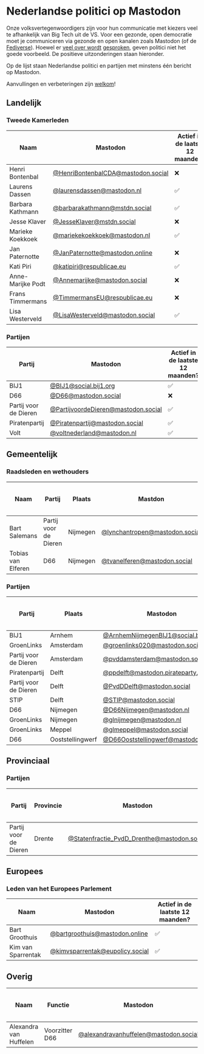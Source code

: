 # Nederlandse politici op Mastodon

Onze volksvertegenwoordigers zijn voor hun communicatie met kiezers veel te afhankelijk van Big Tech uit de VS. Voor een gezonde, open democratie moet je communiceren via gezonde en open kanalen zoals Mastodon (of de [Fediverse](https://nl.wikipedia.org/wiki/Fediverse)). Hoewel er [veel over wordt](https://tweakers.net/nieuws/232900/groot-deel-van-tweede-kamer-wil-sidn-migratie-naar-aws-tegenhouden.html) [gesproken](https://ibestuur.nl/artikel/kamer-zet-inhaalspurt-digitale-autonomie-in/), geven politici niet het goede voorbeeld. De positieve uitzonderingen staan hieronder.

Op de lijst staan Nederlandse politici en partijen met minstens één bericht op Mastodon.

Aanvullingen en verbeteringen zijn [welkom](https://github.com/reithose/politici-op-mastodon/edit/main/readme.md)!

## Landelijk

### Tweede Kamerleden

| Naam              | Mastodon                                                                         | Actief in de laatste 12 maanden? |
| ----------------- | -------------------------------------------------------------------------------- | -------------------------------- |
| Henri Bontenbal   | [@HenriBontenbalCDA@mastodon.social](https://mastodon.social/@HenriBontenbalCDA) | ❌                               |
| Laurens Dassen    | [@laurensdassen@mastodon.nl](https://mastodon.nl/@laurensdassen)                 | ✅                               |
| Barbara Kathmann  | [@barbarakathmann@mstdn.social](https://mstdn.social/@barbarakathmann)           | ✅                               |
| Jesse Klaver      | [@JesseKlaver@mstdn.social](https://mstdn.social/@JesseKlaver)                   | ❌                               |
| Marieke Koekkoek  | [@mariekekoekkoek@mastodon.nl](https://mastodon.nl/@mariekekoekkoek)             | ✅                               |
| Jan Paternotte    | [@JanPaternotte@mastodon.online](https://mastodon.online/@JanPaternotte)         | ❌                               |
| Kati Piri         | [@katipiri@respublicae.eu](https://respublicae.eu/@katipiri)                     | ✅                               |
| Anne-Marijke Podt | [@Annemarijke@mastodon.social](https://mastodon.social/@Annemarijke)             | ❌                               |
| Frans Timmermans  | [@TimmermansEU@respublicae.eu](https://respublicae.eu/@TimmermansEU)             | ❌                               |
| Lisa Westerveld   | [@LisaWesterveld@mastodon.social](https://mastodon.social/@LisaWesterveld)       | ✅                               |

### Partijen

| Partij                | Mastodon                                                                           | Actief in de laatste 12 maanden? |
| --------------------- | ---------------------------------------------------------------------------------- | -------------------------------- |
| BIJ1                  | [@BIJ1@social.bij1.org](https://social.bij1.org/@BIJ1)                             | ✅                               |
| D66                   | [@D66@mastodon.social](https://mastodon.social/@D66)                               | ❌                               |
| Partij voor de Dieren | [@PartijvoordeDieren@mastodon.social](https://mastodon.social/@PartijvoordeDieren) | ✅                               |
| Piratenpartij         | [@Piratenpartij@mastodon.social](https://mastodon.social/@Piratenpartij)           | ✅                               |
| Volt                  | [@voltnederland@mastodon.nl](https://mastodon.nl/@voltnederland)                   | ✅                               |

## Gemeentelijk

### Raadsleden en wethouders

| Naam          | Partij                | Plaats   | Mastdon                                                                  | Actief in de laatste 12 maanden? |
| ------------- | --------------------- | -------- | ------------------------------------------------------------------------ | -------------------------------- |
| Bart Salemans | Partij voor de Dieren | Nijmegen | [@lynchantropen@mastodon.social](https://mastodon.social/@lynchantropen) | ✅                               |
| Tobias van Elferen|D66|Nijmegen|[@tvanelferen@mastodon.social](https://mastodon.social/@tvanelferen)|✅                               |

### Partijen

| Partij                | Plaats           | Mastodon                                                                             | Actief in de laatste 12 maanden? |
| --------------------- | ---------------- | ------------------------------------------------------------------------------------ | -------------------------------- |
| BIJ1                  | Arnhem           | [@ArnhemNijmegenBIJ1@social.bij1.org](https://social.bij1.org/@ArnhemNijmegenBIJ1)   | ✅                               |
| GroenLinks            | Amsterdam        | [@groenlinks020@mastodon.social](https://mastodon.social/@groenlinks020)             | ❌                               |
| Partij voor de Dieren | Amsterdam        | [@pvddamsterdam@mastodon.social](https://mastodon.social/@pvddamsterdam)             | ❌                               |
| Piratenpartij         | Delft            | [@ppdelft@mastodon.pirateparty.be](https://mastodon.pirateparty.be/@ppdelft)         | ✅                               |
| Partij voor de Dieren | Delft            | [@PvdDDelft@mastodon.social](https://mastodon.social/@PvdDDelft)                     | ✅                               |
| STIP                  | Delft            | [@STIP@mastodon.social](https://mastodon.social/@STIP)                          | ❌                               |
| D66                   | Nijmegen         | [@D66Nijmegen@mastodon.nl](https://mastodon.nl/@D66Nijmegen)                         | ❌                               |
| GroenLinks            | Nijmegen         | [@glnijmegen@mastodon.nl](https://mastodon.nl/@glnijmegen)                           | ✅                               |
|GroenLinks|Meppel|[@glmeppel@mastodon.social](https://mastodon.social/@glmeppel@mastodon.nl)| ✅                               |
| D66                   | Ooststellingwerf | [@D66Ooststellingwerf@mastodon.social](https://mastodon.social/@D66Ooststellingwerf) | ✅                               |

## Provinciaal

### Partijen

| Partij                | Provincie           | Mastodon                                                                             | Actief in de laatste 12 maanden? |
| --------------------- | ---------------- | ------------------------------------------------------------------------------------ | -------------------------------- |
| Partij voor de Dieren             | Drente           | [@Statenfractie_PvdD_Drenthe@mastodon.social](https://mastodon.social/@Statenfractie_PvdD_Drenthe)   | ✅                               |

## Europees

### Leden van het Europees Parlement

| Naam               | Mastodon                                                                   | Actief in de laatste 12 maanden? |
| ------------------ | -------------------------------------------------------------------------- | -------------------------------- |
| Bart Groothuis     | [@bartgroothuis@mastodon.online](https://mastodon.online/@bartgroothuis)   | ✅                               |
| Kim van Sparrentak | [@kimvsparrentak@eupolicy.social](https://eupolicy.social/@kimvsparrentak) | ✅                               |

## Overig

| Naam                   | Functie        | Mastodon                                                                               | Actief in de laatste 12 maanden? |
| ---------------------- | -------------- | -------------------------------------------------------------------------------------- | -------------------------------- |
| Alexandra van Huffelen | Voorzitter D66 | [@alexandravanhuffelen@mastodon.social](https://mastodon.social/@alexandravanhuffelen) | ✅                               |
